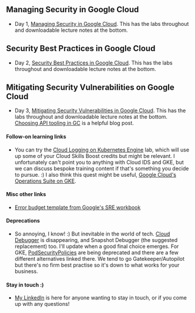 ## Managing Security in Google Cloud
- Day 1, [Managing Security in Google Cloud](https://www.cloudskillsboost.google/course_templates/382). This has the labs throughout and downloadable lecture notes at the bottom.
## Security Best Practices in Google Cloud
- Day 2, [Security Best Practices in Google Cloud](https://www.cloudskillsboost.google/course_templates/87). This has the labs throughout and downloadable lecture notes at the bottom.
## Mitigating Security Vulnerabilities on Google Cloud
- Day 3, [Mitigating Security Vulnerabilities in Google Cloud](https://www.cloudskillsboost.google/course_templates/88). This has the labs throughout and downloadable lecture notes at the bottom. [Choosing API tooling in GC](https://cloud.google.com/blog/products/application-modernization/choosing-between-apigee-api-gateway-and-cloud-endpoints) is a helpful blog post.
#### Follow-on learning links
- You can try the [Cloud Logging on Kubernetes Engine](https://www.cloudskillsboost.google/focuses/10910?parent=catalog) lab, which will use up some of your Cloud Skills Boost credits but might be relevant. I unfortunately can't point you to anything with Cloud IDS and GKE, but we can discuss bespoke training content if that's something you decide to pursue. :) I also think this quest might be useful, [Google Cloud's Operations Suite on GKE](https://www.cloudskillsboost.google/quests/133). 
#### Misc other links
- [Error budget template from Google's SRE workbook](https://sre.google/workbook/error-budget-policy/)
#### Deprecations
- So annoying, I know! :) But inevitable in the world of tech. [Cloud Debugger](https://cloud.google.com/debugger/docs/deprecations) is disappearing, and Snapshot Debugger (the suggested replacement) too. I'll update when a good final choice emerges. For GKE, [PodSecurityPolicies](https://cloud.google.com/kubernetes-engine/docs/deprecations/podsecuritypolicy) are being deprecated and there are a few different alternatives linked there. We tend to go Gatekeeper/Autopilot but there's no firm best practise so it's down to what works for your business.
#### Stay in touch :)
- [My LinkedIn](https://www.linkedin.com/in/virginiaeroberts/) is here for anyone wanting to stay in touch, or if you come up with any questions!



